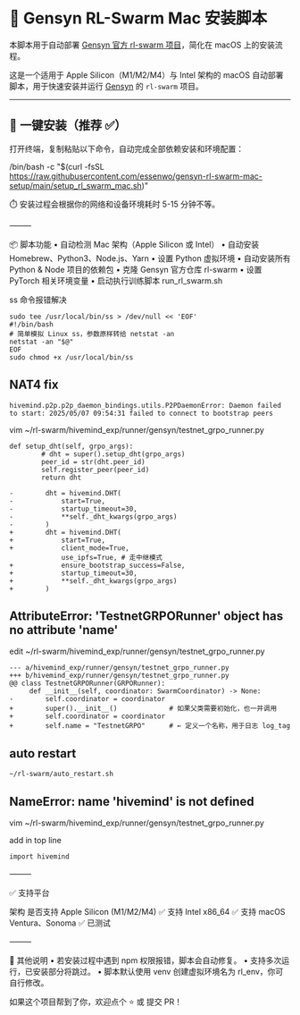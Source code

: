 # 🧠 Gensyn RL-Swarm Mac 安装脚本
本脚本用于自动部署 [Gensyn 官方 rl-swarm 项目](https://github.com/gensyn-ai/rl-swarm)，简化在 macOS 上的安装流程。

这是一个适用于 Apple Silicon（M1/M2/M4）与 Intel 架构的 macOS 自动部署脚本，用于快速安装并运行 [Gensyn](https://github.com/gensyn-ai/rl-swarm) 的 `rl-swarm` 项目。

---

## 🚀 一键安装（推荐 ✅）

打开终端，复制粘贴以下命令，自动完成全部依赖安装和环境配置：

/bin/bash -c "$(curl -fsSL https://raw.githubusercontent.com/essenwo/gensyn-rl-swarm-mac-setup/main/setup_rl_swarm_mac.sh)"

⏱️ 安装过程会根据你的网络和设备环境耗时 5-15 分钟不等。

⸻

📦 脚本功能
	•	自动检测 Mac 架构（Apple Silicon 或 Intel）
	•	自动安装 Homebrew、Python3、Node.js、Yarn
	•	设置 Python 虚拟环境
	•	自动安装所有 Python & Node 项目的依赖包
	•	克隆 Gensyn 官方仓库 rl-swarm
	•	设置 PyTorch 相关环境变量
	•	启动执行训练脚本 run_rl_swarm.sh

ss 命令报错解决

```shell
sudo tee /usr/local/bin/ss > /dev/null << 'EOF'
#!/bin/bash
# 简单模拟 Linux ss，参数原样转给 netstat -an
netstat -an "$@"
EOF
sudo chmod +x /usr/local/bin/ss
```

## NAT4 fix

```shell
hivemind.p2p.p2p_daemon_bindings.utils.P2PDaemonError: Daemon failed to start: 2025/05/07 09:54:31 failed to connect to bootstrap peers
```

vim ~/rl-swarm/hivemind_exp/runner/gensyn/testnet_grpo_runner.py

```shell
def setup_dht(self, grpo_args):
        # dht = super().setup_dht(grpo_args)
        peer_id = str(dht.peer_id)
        self.register_peer(peer_id)
        return dht
```

```shell
-        dht = hivemind.DHT(
-            start=True,
-            startup_timeout=30,
-            **self._dht_kwargs(grpo_args)
-        )
+        dht = hivemind.DHT(
+            start=True,
+            client_mode=True,
             use_ipfs=True, # 走中继模式
+            ensure_bootstrap_success=False,
+            startup_timeout=30,
+            **self._dht_kwargs(grpo_args)
+        )

```

## AttributeError: 'TestnetGRPORunner' object has no attribute 'name'

edit ~/rl-swarm/hivemind_exp/runner/gensyn/testnet_grpo_runner.py

```shell
--- a/hivemind_exp/runner/gensyn/testnet_grpo_runner.py
+++ b/hivemind_exp/runner/gensyn/testnet_grpo_runner.py
@@ class TestnetGRPORunner(GRPORunner):
     def __init__(self, coordinator: SwarmCoordinator) -> None:
-        self.coordinator = coordinator
+        super().__init__()             # 如果父类需要初始化，也一并调用
+        self.coordinator = coordinator
+        self.name = "TestnetGRPO"      # ← 定义一个名称，用于日志 log_tag

```

## auto restart 

```shell
~/rl-swarm/auto_restart.sh
```

## NameError: name 'hivemind' is not defined

vim ~/rl-swarm/hivemind_exp/runner/gensyn/testnet_grpo_runner.py

add in top line

```shell
import hivemind
```

⸻

✅ 支持平台

架构	是否支持
Apple Silicon (M1/M2/M4)	✅ 支持
Intel x86_64	✅ 支持
macOS Ventura、Sonoma	✅ 已测试



⸻

🧙 其他说明
	•	若安装过程中遇到 npm 权限报错，脚本会自动修复。
	•	支持多次运行，已安装部分将跳过。
	•	脚本默认使用 venv 创建虚拟环境名为 rl_env，你可自行修改。



如果这个项目帮到了你，欢迎点个 ⭐️ 或 提交 PR！



